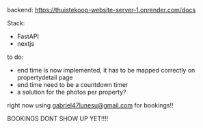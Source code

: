 backend: https://thuistekoop-website-server-1.onrender.com/docs

Stack:
 - FastAPI
 - nextjs


to do:
- end time is now implemented, it has to be mapped correctly on propertydetail page
- end time need to be a countdown timer
- a solution for the photos per property?


right now using gabriel47lunesu@gmail.com for bookings!!

BOOKINGS DONT SHOW UP YET!!!!